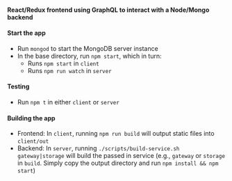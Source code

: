 #### React/Redux frontend using GraphQL to interact with a Node/Mongo backend

#### Start the app
- Run `mongod` to start the MongoDB server instance
- In the base directory, run `npm start`, which in turn:
  - Runs `npm start` in `client`
  - Runs `npm run watch` in `server`


#### Testing
- Run `npm t` in either `client` or `server`

#### Building the app
- Frontend: In `client`, running `npm run build` will output static files into `client/out`
- Backend: In `server`, running `./scripts/build-service.sh gateway|storage` will build the passed in service (e.g., `gateway` or `storage` in `build`.  Simply copy the output directory and run `npm install && npm start`)
